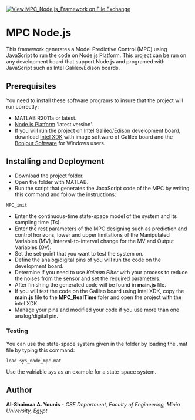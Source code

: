 [![View MPC_Node.js_Framework on File Exchange](https://www.mathworks.com/matlabcentral/images/matlab-file-exchange.svg)](https://www.mathworks.com/matlabcentral/fileexchange/73930-mpc_node-js_framework)

# MPC Node.js
This framework generates a Model Predictive Control (MPC) using JavaScript to run the code on Node.js Platform. 
This project can be run on any development board that support Node.js and programed with JavaScript such as Intel Galileo/Edison boards.

## Prerequisites
You need to install these software programs to insure that the project will run correctly:
* MATLAB R2011a or latest. 
* [Node.js Platform](https://nodejs.org/en/download/current/) 'latest version'. 
* If you will run the project on Intel Galileo/Edison development board, download [Intel XDK](https://drive.google.com/open?id=1MemFAQFdlOa_4mGAE-A2eo5DJW6lD6-d) with image software of Galileo board and the [Bonjour Software](https://bonjour.en.softonic.com/) for Windows users.

## Installing and Deployment
* Download the project folder.
* Open the folder with MATLAB.
* Run the script that generates the JacaScript code of the MPC by writing this command and follow the instructions:
```
MPC_init
```
* Enter the continuous-time state-space model of the system and its sampling time (Ts).
* Enter the rest parameters of the MPC designing such as prediction and control horizons, lower and upper limitations of the Manipulated Variables (MV), interval-to-interval change for the MV and Output Variables (OV).
* Set the set-point that you want to test the system on.
* Define the analog/digital pins of you will run the code on the development board.
* Determine if you need to use *Kalman Filter* with your process to reduce the noises from the sensor and set the required parameters. 
* After finishing the generated code will be found in **main.js** file.
* If you will test the code on the Galileo board using Intel XDK, copy the **main.js** file to the **MPC_RealTime** foler and open the project with the intel XDK.
* Manage your pins and modified your code if you use more than one analog/digital pin. 

### Testing
You can use the state-space system given in the folder by loading the .mat file by typing this command:
```
load sys_node_mpc.mat
```
Use the valriable *sys* as an example for a state-space system.

## Author
 **Al-Shaimaa A. Younis** - *CSE Department, Faculty of Engineering, Minia University, Egypt*
